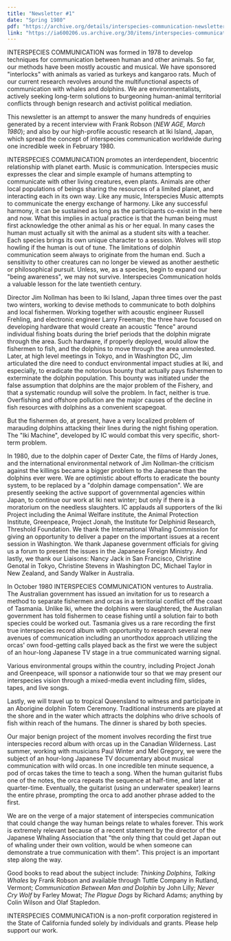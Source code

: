 ```yaml
---
title: "Newsletter #1"
date: "Spring 1980"
pdf: "https://archive.org/details/interspecies-communication-newsletter-0001"
link: "https://ia600206.us.archive.org/30/items/interspecies-communication-newsletter-0001/IN0000.pdf"
---
```


INTERSPECIES COMMUNICATION was formed in 1978 to develop techniques for communication between human and other animals. So far, our methods have been mostly acoustic and musical. We have sponsored "interlocks" with animals as varied as turkeys and kangaroo rats. Much of our current research revolves around the multifunctional aspects of communication with whales and dolphins. We are environmentalists, actively seeking long-term solutions to burgeoning human-animal territorial conflicts through benign research and activist political mediation.

This newsletter is an attempt to answer the many hundreds of enquiries generated by a recent interview with Frank Robson (_NEW AGE, March 1980_); and also by our high-profile acoustic research at Iki Island, Japan, which spread the concept of interspecies communication worldwide during one incredible week in February 1980.

INTERSPECIES COMMUNICATION promotes an interdependent, biocentric relationship with planet earth. Music is communication. Interspecies music expresses the clear and simple example of humans attempting to communicate with other living creatures, even plants. Animals are other local populations of beings sharing the resources of a limited planet, and interacting each in its own way. Like any music, Interspecies Music attempts to communicate the energy exchange of harmony. Like any successful harmony, it can be sustained as long as the participants co-exist in the here and now. What this implies in actual practice is that the human being must first acknowledge the other animal as his or her equal. In many cases the human must actually sit with the animal as a student sits with a teacher. Each species brings its own unique character to a session. Wolves will stop howling if the human is out of tune. The limitations of dolphin communication seem always to originate from the human end. Such a sensitivity to other creatures can no longer be viewed as another aesthetic or philosophical pursuit. Unless, we, as a species, begin to expand our "being awareness", we may not survive. Interspecies Communication holds a valuable lesson for the late twentieth century. 

<!-- <div class="newsletter-image">
<img src="https://res.cloudinary.com/dzxk4xfee/image/upload/v1751992267/IN0000-1_nxosxw.png" alt='Jim Nollman on Japanese Television.'/>
<span class="newsletter-caption">Jim Nollman on Japanese Television.</span>
</div> -->

Director Jim Nollman has been to Iki Island, Japan three times over the past two winters, working to devise methods to communicate to both dolphins and local fishermen. Working together with acoustic engineer Russell Frehling, and electronic engineer Larry Freeman; the three have focused on developing hardware that would create an acoustic "fence" around individual fishing boats during the brief periods that the dolphin migrate through the area. Such hardware, if properly deployed, would allow the fishermen to fish, and the dolphins to move through the area unmolested. Later, at high level meetings in Tokyo, and in Washington DC, Jim articulated the dire need to conduct environmental impact studies at Iki, and especially, to eradicate the notorious bounty that actually pays fishermen to exterminate the dolphin population. This bounty was initiated under the false assumption that dolphins are the major problem of the Fishery, and that a systematic roundup will solve the problem. In fact, neither is true. Overfishing and offshore pollution are the major causes of the decline in fish resources with dolphins as a convenient scapegoat.
 
But the fishermen do, at present, have a very localized problem of marauding dolphins attacking their lines during the night fishing operation. The "Iki Machine", developed by IC would combat this very specific, short-term problem.

In 1980, due to the dolphin caper of Dexter Cate, the films of Hardy Jones, and the international environmental network of Jim Nollman-the criticism against the killings became a bigger problem to the Japanese than the dolphins ever were. We are optimistic about efforts to eradicate the bounty system, to be replaced by a "dolphin damage compensation". We are presently seeking the active support of governmental agencies within Japan, to continue our work at Iki next winter; but only if there is a moratorium on the needless slaughters. 
IC applauds all supporters of the Iki Project including the Animal Welfare institute, the Animal Protection Institute, Greenpeace, Project Jonah, the Institute for Delphinid Research, Threshold Foundation. We thank the International Whaling Commission for giving an opportunity to deliver a paper on the important issues at a recent session in Washington. We thank Japanese government officials for giving us a forum to present the issues in the Japanese Foreign Ministry. And lastly, we thank our Liaisons: Nancy Jack in San Francisco, Christine Genotal in Tokyo, Christine Stevens in Washington DC, Michael Taylor in New Zealand, and Sandy Walker in Australia.

<!-- <div class="newsletter-image">
<img src="https://res.cloudinary.com/dzxk4xfee/image/upload/v1751992269/IN0000-2_m0i5xh.png" alt='The Iki Machine'/>
<span class="newsletter-caption">Russell Frehling testing sounds for "The Iki Machine" from an lki fishing boat.</span>
</div> -->

In October 1980 INTERSPECIES COMMUNICATION ventures to Australia. The Australian government has issued an invitation for us to research a method to separate fishermen and orcas in a territorial conflict off the coast of Tasmania. Unlike Iki, where the dolphins were slaughtered, the Australian government has told fishermen to cease fishing until a solution fair to both species could be worked out. Tasmania gives us a rare recording the first true interspecies record album with opportunity to research several new avenues of communication including an unorthodox approach utilizing the orcas' own food-getting calls played back as the first we were the subject of an hour-long Japanese TV stage in a true communicated warning signal. 

Various environmental groups within the country, including Project Jonah and Greenpeace, will sponsor a nationwide tour so that we may present our interspecies vision through a mixed-media event including film, slides, tapes, and live songs.

Lastly, we will travel up to tropical Queensland to witness and participate in an Aborigine dolphin Totem Ceremony. Traditional instruments are played at the shore and in the water which attracts the dolphins who drive schools of fish within reach of the humans. The dinner is shared by both species.

<!-- <div class="newsletter-image">
<img src="https://res.cloudinary.com/dzxk4xfee/image/upload/v1751992269/IN0000-4_hxcx1z.png" alt="The Whalesinger: A musical instrument used to attract grey whales." />
<span class="newsletter-caption">The Whalesinger: A musical instrument used to attract grey whales.</span>
</div> -->

Our major benign project of the moment involves recording the first true interspecies record album with orcas up in the Canadian Wilderness. Last summer, working with musicians Paul Winter and Mel Gregory, we were the subject of an hour-long Japanese TV documentary about musical communication with wild orcas. In one incredible ten minute sequence, a pod of orcas takes the time to teach a song. When the human guitarist flubs one of the notes, the orca repeats the sequence at half-time, and later at quarter-time. Eventually, the guitarist (using an underwater speaker) learns the entire phrase, prompting the orca to add another phrase added to the first.

We are on the verge of a major statement of interspecies communication that could change the way human beings relate to whales forever. This work is extremely relevant because of a recent statement by the director of the Japanese Whaling Association that "the only thing that could get Japan out of whaling under their own volition, would be when someone can demonstrate a true communication with them". This project is an important step along the way.

Good books to read about the subject include: *Thinking Dolphins, Talking Whales* by Frank Robson and available through Tuttle Company in Rutland, Vermont; *Communication Between Man and Dolphin* by John Lilly; *Never Cry Wolf* by Farley Mowat; *The Plague Dogs* by Richard Adams; anything by Colin Wilson and Olaf Stapledon.

<!-- <div class="newsletter-image">
<img class="drawing" src="https://res.cloudinary.com/dzxk4xfee/image/upload/v1751992264/IN0000-3_bbqntk.png" alt='Drawing by Gaby Jones'/>
<span class="newsletter-caption">by Gaby Jones</span>
</div> -->

INTERSPECIES COMMUNICATION is a non-profit corporation registered in the State of California funded solely by individuals and grants. Please help support our work.